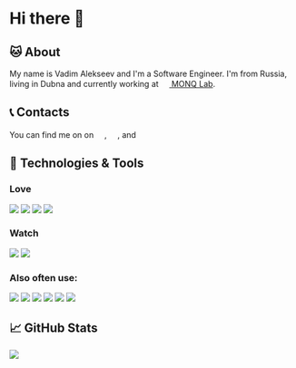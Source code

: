 <!-- links to social media -->

[1]: https://www.linkedin.com/in/vadim-alekseev
[2]: https://vk.com/superoot
[3]: https://t.me/Vad1m_Alekseev

# Hi there 👋

## 🐱 About

My name is Vadim Alekseev and I'm a Software Engineer. 
I'm from Russia, living in Dubna and currently working at [<img src="https://monqlab.com/favicon.ico" width="15" height="15"> MONQ Lab](https://monqlab.com).

## 📞 Contacts

You can find me on on 
[<img src="https://www.linkedin.com/favicon.ico" width="15" height="15">][1], 
[<img src="https://vk.com/favicon.ico" width="15" height="15">][2],
and [<img src="https://telegram.org/favicon.ico" width="15" height="15">][3]

## 🔧 Technologies & Tools

### Love

![](https://img.shields.io/badge/Tools-.NET-512BD4?style=flat&logo=.net)
![](https://img.shields.io/badge/Code-CSharp-239120?style=flat&logo=C-Sharp)
![](https://img.shields.io/badge/Code-TypeScript-3178C6?style=flat&logo=typescript)
![](https://img.shields.io/badge/Code-JavaScript-F7DF1E?style=flat&logo=javascript)

### Watch

![](https://img.shields.io/badge/Code-Go-00ADD8?style=flat&logo=go)
![](https://img.shields.io/badge/Code-Flutter-02569B?style=flat&logo=flutter)

### Also often use:

![](https://img.shields.io/badge/Code-Vue-4FC08D?style=flat&logo=vue.js)
![](https://img.shields.io/badge/Tools-PostgreSQL-336791?style=flat&logo=postgresql)
![](https://img.shields.io/badge/Tools-Docker-2496ED?style=flat&logo=docker)
![](https://img.shields.io/badge/Editor-VS-5C2D91?style=flat&logo=visual-studio)
![](https://img.shields.io/badge/Editor-WebStorm-000000?style=flat&logo=webstorm)
![](https://img.shields.io/badge/Shell-Bash-4EAA25?style=flat&logo=gnu-bash)

## 📈 GitHub Stats

<a href="https://github.com/Vad1mAlekseev/Vad1mAlekseev">
  <img align="center" src="https://github-readme-stats.vercel.app/api/top-langs/?username=Vad1mAlekseev&hide=html&title_color=ffffff" />
</a>
